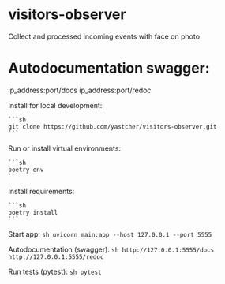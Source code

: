 # visitors-observer

Collect and processed incoming events with face on photo 


# Autodocumentation swagger:

ip_address:port/docs
ip_address:port/redoc


Install for local development:

    ```sh
    git clone https://github.com/yastcher/visitors-observer.git
    ```

Run or install virtual environments:

    ```sh
    poetry env
    ```

Install requirements:

    ```sh
    poetry install
    ```

Start app:
    ```sh
    uvicorn main:app --host 127.0.0.1 --port 5555
    ```

Autodocumentation (swagger):
    ```sh
    http://127.0.0.1:5555/docs
    http://127.0.0.1:5555/redoc
    ```

Run tests (pytest):
    ```sh
    pytest
    ```
